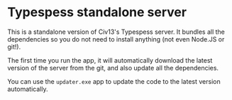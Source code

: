 # Typespess standalone server

This is a standalone version of Civ13's Typespess server. It bundles all the dependencies so you do not need to install anything (not even Node.JS or git!).

The first time you run the app, it will automatically download the latest version of the server from the git, and also update all the dependencies.

You can use the `updater.exe` app to update the code to the latest version automatically.